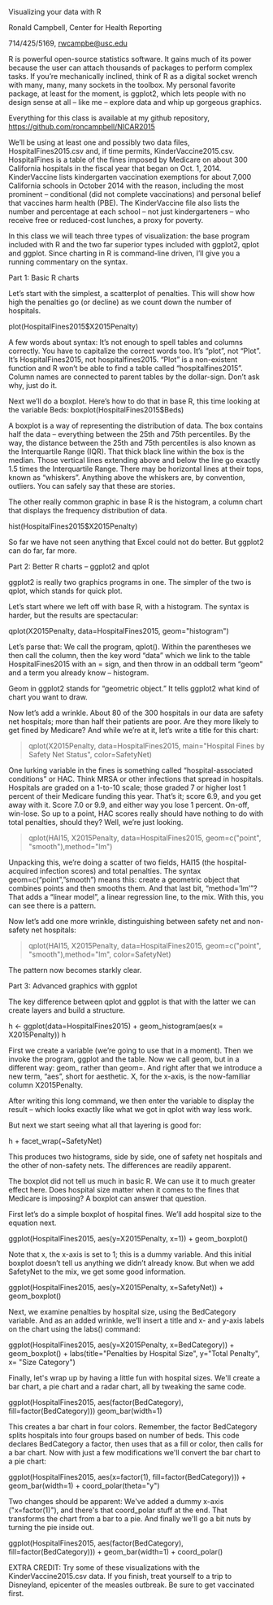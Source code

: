 Visualizing your data with R

Ronald Campbell, Center for Health Reporting

714/425/5169, rwcampbe@usc.edu

R is powerful open-source statistics software. It gains much of its power because the user
can attach thousands of packages to perform complex tasks. If you’re mechanically
inclined, think of R as a digital socket wrench with many, many, many sockets in the
toolbox. My personal favorite package, at least for the moment, is ggplot2, which lets
people with no design sense at all – like me – explore data and whip up gorgeous graphics.

Everything for this class is available at my github repository,
https://github.com/roncampbell/NICAR2015

We’ll be using at least one and possibly two data files, HospitalFines2015.csv and, if
time permits, KinderVaccine2015.csv. HospitalFines is a table of the fines imposed by
Medicare on about 300 California hospitals in the fiscal year that began on Oct. 1, 2014.
KinderVaccine lists kindergarten vaccination exemptions for about 7,000 California schools
in October 2014 with the reason, including the most prominent – conditional (did not
complete vaccinations) and personal belief that vaccines harm health (PBE). The
KinderVaccine file also lists the number and percentage at each school – not just
kindergarteners – who receive free or reduced-cost lunches, a proxy for poverty.

In this class we will teach three types of visualization: the base program included with R
and the two far superior types included with ggplot2, qplot and ggplot. Since charting in
R is command-line driven, I’ll give you a running commentary on the syntax.

Part 1: Basic R charts

Let’s start with the simplest, a scatterplot of penalties. This will show how high the
penalties go (or decline) as we count down the number of hospitals.

plot(HospitalFines2015$X2015Penalty)

A few words about syntax: It’s not enough to spell tables and columns correctly. You have
to capitalize the correct words too. It’s “plot”, not “Plot”. It’s HospitalFines2015, not
hospitalfines2015. “Plot” is a non-existent function and R won’t be able to find a table
called “hospitalfines2015”. Column names are connected to parent tables by the
dollar-sign. Don’t ask why, just do it. 

Next we’ll do a boxplot. Here’s how to do that in base R, this time looking at the
variable Beds:
boxplot(HospitalFines2015$Beds)

A boxplot is a way of representing the distribution of data. The box contains half the
data – everything between the 25th and 75th percentiles. By the way, the distance between
the 25th and 75th percentiles is also known as the Interquartile Range (IQR). That thick
black line within the box is the median. Those vertical lines extending above and below
the line go exactly 1.5 times the Interquartile Range. There may be horizontal lines at
their tops, known as “whiskers”. Anything above the whiskers are, by convention, outliers.
You can safely say that these are stories.

The other really common graphic in base R is the histogram, a column chart that displays
the frequency distribution of data.

hist(HospitalFines2015$X2015Penalty)

So far we have not seen anything that Excel could not do better. But ggplot2 can do far,
far more.

Part 2: Better R charts – ggplot2 and qplot

ggplot2 is really two graphics programs in one. The simpler of the two is qplot, which
stands for quick plot. 

Let’s start where we left off with base R, with a histogram. The syntax is harder, but the
results are spectacular:

qplot(X2015Penalty, data=HospitalFines2015, geom="histogram")

Let’s parse that: We call the program, qplot(). Within the parentheses we then call the
column, then the key word “data” which we link to the table HospitalFines2015 with an =
sign, and then throw in an oddball term “geom” and a term you already know – histogram.

Geom in ggplot2 stands for “geometric object.” It tells ggplot2 what kind of chart you
want to draw. 

Now let’s add a wrinkle. About 80 of the 300 hospitals in our data are safety net
hospitals; more than half their patients are poor. Are they more likely to get fined by
Medicare? And while we’re at it, let’s write a title for this chart:

> qplot(X2015Penalty, data=HospitalFines2015, main="Hospital Fines by Safety Net Status",
color=SafetyNet)

One lurking variable in the fines is something called “hospital-associated conditions” or
HAC. Think MRSA or other infections that spread in hospitals. Hospitals are graded on a
1-to-10 scale; those graded 7 or higher lost 1 percent of their Medicare funding this
year. That’s it; score 6.9, and you get away with it. Score 7.0 or 9.9, and either way you
lose 1 percent. On-off, win-lose. So up to a point, HAC scores really should have nothing
to do with total penalties, should they? Well, we’re just looking.

> qplot(HAI15, X2015Penalty, data=HospitalFines2015, geom=c("point",
"smooth"),method="lm")

Unpacking this, we’re doing a scatter of two fields, HAI15 (the hospital-acquired
infection scores) and total penalties. The syntax geom=c(“point”,”smooth”) means this:
create a geometric object that combines points and then smooths them. And that last bit,
“method=’lm’”? That adds a “linear model”, a linear regression line, to the mix. With
this, you can see there is a pattern.

Now let’s add one more wrinkle, distinguishing between safety net and non-safety net
hospitals:

> qplot(HAI15, X2015Penalty, data=HospitalFines2015, geom=c("point",
"smooth"),method="lm", color=SafetyNet)

The pattern now becomes starkly clear.

Part 3: Advanced graphics with ggplot

The key difference between qplot and ggplot is that with the latter we can create layers
and build a structure.

h <- ggplot(data=HospitalFines2015) + geom_histogram(aes(x = X2015Penalty))
h 

First we create a variable (we’re going to use that in a moment). Then we invoke the
program, ggplot and the table. Now we call geom, but in a different way: geom_ rather than
geom=. And right after that we introduce a new term, “aes”, short for aesthetic. X, for
the x-axis, is the now-familiar column X2015Penalty. 

After writing this long command, we then enter the variable to display the result – which
looks exactly like what we got in qplot with way less work.

But next we start seeing what all that layering is good for:

h + facet_wrap(~SafetyNet)

This produces two histograms, side by side, one of safety net hospitals and the other of
non-safety nets. The differences are readily apparent. 

The boxplot did not tell us much in basic R. We can use it to much greater effect here.
Does hospital size matter when it comes to the fines that Medicare is imposing? A boxplot
can answer that question.

First let’s do a simple boxplot of hospital fines. We’ll add hospital size to the equation
next.

ggplot(HospitalFines2015, aes(y=X2015Penalty, x=1)) + geom_boxplot()

Note that x, the x-axis is set to 1; this is a dummy variable. And this initial boxplot
doesn’t tell us anything we didn’t already know. But when we add SafetyNet to the mix, we
get some good information.

ggplot(HospitalFines2015, aes(y=X2015Penalty, x=SafetyNet)) + geom_boxplot()

Next, we examine penalties by hospital size, using the BedCategory variable. And as an
added wrinkle, we’ll insert a title and x- and y-axis labels on the chart using the labs()
command:

ggplot(HospitalFines2015, aes(y=X2015Penalty, x=BedCategory)) + geom_boxplot() +
labs(title="Penalties by Hospital Size", y="Total Penalty", x= "Size Category")

Finally, let's wrap up by having a little fun with hospital sizes. We'll create a bar chart, a pie chart and a radar chart, all by tweaking the same code.

ggplot(HospitalFines2015, aes(factor(BedCategory), fill=factor(BedCategory))) geom_bar(width=1)

This creates a bar chart in four colors. Remember, the factor BedCategory splits hospitals into four groups based on number of beds. This code declares BedCategory a factor, then uses that as a fill or color, then calls for a bar chart. Now with just a few modifications we'll convert the bar chart to a pie chart:

ggplot(HospitalFines2015, aes(x=factor(1), fill=factor(BedCategory))) + geom_bar(width=1) + coord_polar(theta="y")

Two changes should be apparent: We've added a dummy x-axis ("x=factor(1)"), and there's that coord_polar stuff at the end. That transforms the chart from a bar to a pie. And finally we'll go a bit nuts by turning the pie inside out.

ggplot(HospitalFines2015, aes(factor(BedCategory), fill=factor(BedCategory))) + geom_bar(width=1) + coord_polar()

EXTRA CREDIT: Try some of these visualizations with the KinderVaccine2015.csv data. If you finish, treat yourself to a trip to Disneyland, epicenter of the measles outbreak. Be sure to get vaccinated first. 
